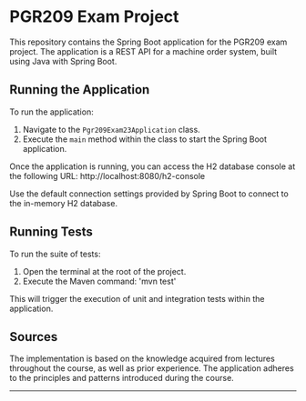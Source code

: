 # PGR209 Exam Project

This repository contains the Spring Boot application for the PGR209 exam project. The application is a REST API for a machine order system, built using Java with Spring Boot.

## Running the Application

To run the application:

1. Navigate to the `Pgr209Exam23Application` class.
2. Execute the `main` method within the class to start the Spring Boot application.

Once the application is running, you can access the H2 database console at the following URL:
http://localhost:8080/h2-console

Use the default connection settings provided by Spring Boot to connect to the in-memory H2 database.

## Running Tests

To run the suite of tests:

1. Open the terminal at the root of the project.
2. Execute the Maven command:
'mvn test'


This will trigger the execution of unit and integration tests within the application.

## Sources

The implementation is based on the knowledge acquired from lectures throughout the course, as well as prior experience. The application adheres to the principles and patterns introduced during the course.

---


